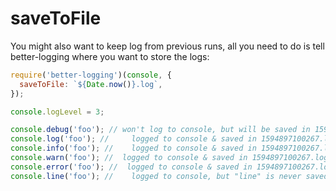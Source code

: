 # saveToFile

You might also want to keep log from previous runs, all you need to do is tell better-logging where you want to store the logs:

```javascript
require('better-logging')(console, {
  saveToFile: `${Date.now()}.log`,
});

console.logLevel = 3;

console.debug('foo'); // won't log to console, but will be saved in 1594897100267.log
console.log('foo'); //     logged to console & saved in 1594897100267.log
console.info('foo'); //    logged to console & saved in 1594897100267.log
console.warn('foo'); //  logged to console & saved in 1594897100267.log
console.error('foo'); //  logged to console & saved in 1594897100267.log
console.line('foo'); //    logged to console, but "line" is never saved in logs
```
